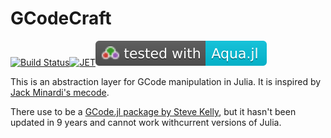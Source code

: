 # GCodeCraft

[![Build Status](https://github.com/klafyvel/GCodeCraft.jl/actions/workflows/CI.yml/badge.svg?branch=main)](https://github.com/klafyvel/GCodeCraft.jl/actions/workflows/CI.yml?query=branch%3Amain)[![JET](https://img.shields.io/badge/%E2%9C%88%EF%B8%8F%20tested%20with%20-%20JET.jl%20-%20red)](https://github.com/aviatesk/JET.jl)[![Aqua QA](https://raw.githubusercontent.com/JuliaTesting/Aqua.jl/master/badge.svg)](https://github.com/JuliaTesting/Aqua.jl)

This is an abstraction layer for GCode manipulation in Julia. It is inspired by [Jack Minardi's mecode](https://github.com/jminardi/mecode).

There use to be a [GCode.jl package by Steve Kelly](https://github.com/sjkelly/Gcode.jl), but it hasn't been updated in 9 years and cannot work withcurrent versions of Julia.
